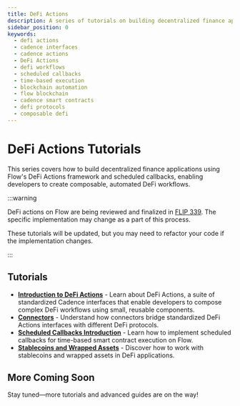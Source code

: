 ```yaml
---
title: DeFi Actions
description: A series of tutorials on building decentralized finance applications using Flow's DeFi Actions framework and scheduled callbacks.
sidebar_position: 0
keywords:
  - defi actions
  - cadence interfaces
  - cadence actions
  - DeFi Actions
  - defi workflows
  - scheduled callbacks
  - time-based execution
  - blockchain automation
  - flow blockchain
  - cadence smart contracts
  - defi protocols
  - composable defi
---
```


# DeFi Actions Tutorials

This series covers how to build decentralized finance applications using Flow's DeFi Actions framework and scheduled callbacks, enabling developers to create composable, automated DeFi workflows.

:::warning

DeFi actions on Flow are being reviewed and finalized in [FLIP 339]. The specific implementation may change as a part of this process.

These tutorials will be updated, but you may need to refactor your code if the implementation changes.

:::

## Tutorials

- **[Introduction to DeFi Actions]** - Learn about DeFi Actions, a suite of standardized Cadence interfaces that enable developers to compose complex DeFi workflows using small, reusable components.
- **[Connectors]** - Understand how connectors bridge standardized DeFi Actions interfaces with different DeFi protocols.
- **[Scheduled Callbacks Introduction]** - Learn how to implement scheduled callbacks for time-based smart contract execution on Flow.
- **[Stablecoins and Wrapped Assets]** - Discover how to work with stablecoins and wrapped assets in DeFi applications.

## More Coming Soon

Stay tuned—more tutorials and advanced guides are on the way!

<!-- Relative links, will not render on page -->

[FLIP 339]: https://github.com/onflow/flips/pull/339/files
[Introduction to DeFi Actions]: ./intro-to-defi-actions.md
[Connectors]: ./connectors.md
[Scheduled Callbacks Introduction]: ./scheduled-callbacks-introduction.md
[Stablecoins and Wrapped Assets]: ./stablecoins-and-wrapped-assets.md
